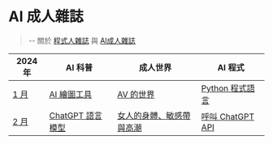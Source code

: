 # AI 成人雜誌

[程式人雜誌]:https://github.com/cccmag/programmer

[AI成人雜誌]:https://github.com/cccmag/aidult

> -- 關於 [程式人雜誌](_editor/AboutUs.md) 與 [AI成人雜誌]


2024 年 | AI 科普 | 成人世界 | AI 程式
-------------------|---------|----------|--------
[1 月](01/README.md)   | [AI 繪圖工具](01/app/README.md) | [AV 的世界](01/sex/README.md) | [Python 程式語言](01/ai/README.md)
[2 月](02/README.md)   | [ChatGPT 語言模型](02/app/README.md) | [女人的身體、敏感帶與高潮](02/sex/README.md) | [呼叫 ChatGPT API](02/ai/README.md)

<!--
2024 年 | AI 科普 | 成人世界 | AI 程式
-------------------|---------|----------|--------
[1 月](2024/01/README.md)   | [AI 繪圖工具](2024/01/app/README.md) | [AV 的世界](2024/01/sex/README.md) | [Python 程式語言](2024/01/ai/README.md)
[2 月](2024/02/README.md)   | [ChatGPT 聊天](2024/02/app/README.md) | [AI 人體藝術](2024/02/sex/README.md) | [Python 與 AI](2024/02/ai/README.md)
[3 月](2024/03/README.md)   | [大語言模型](2024/03/app/README.md) | [日本 AV 與番號](2024/03/sex/README.md) | [爬山演算法](2024/03/ai/README.md)
[4 月](2024/04/README.md)   | [AI 技術史](2024/04/app/README.md) | [台灣的 AV 產業](2024/04/sex/README.md) | [梯度下降法](2024/04/ai/README.md)
[5 月](2024/05/README.md)   | [早期的 AI](2024/05/app/README.md) | [富丈太郎的 AV 世界](2024/05/sex/README.md) | [反傳遞演算法](2024/05/ai/README.md)
[6 月](2024/06/README.md)   | [機器如何學習？](2024/06/app/README.md) | [日本女優名冊](2024/06/sex/README.md) | [PyTorch 基礎](2024/06/ai/README.md)
[7 月](2024/07/README.md)   | [神經網路是甚麼？](2024/07/app/README.md) | [日本男優名冊](2024/07/sex/README.md) | [詞向量技術](2024/07/ai/README.md)
[8 月](2024/08/README.md)   | [深度學習技術](2024/08/app/README.md) | [女生看的 AV](2024/08/sex/README.md) | [RNN 循環神經網路](2024/08/ai/README.md)
[9 月](2024/09/README.md)   | [AI 背後的數學](2024/09/app/README.md) | [性玩具巡禮](2024/09/sex/README.md) | [GPT 語言模型](2024/09/ai/README.md)
[10月](2024/10/README.md)   | [虛擬實境技術](2024/10/app/README.md) | [內向直男交女友](2024/10/sex/README.md) | [Llama2 語言模型](2024/10/ai/README.md)
[11月](2024/11/README.md)   | [蘋果的 Vision Pro](2024/11/app/README.md) | [韓國的 AV 影片](2024/11/sex/README.md) | [CNN 卷積神經網路](2024/11/ai/README.md)
[12月](2024/12/README.md)   | [人造觸覺技術](2024/12/app/README.md) | [矽膠娃娃](2024/12/sex/README.md) | [Diffusion 影像生成技術](2024/12/ai/README.md)

----

2025 年 | AI 科普 | 成人世界 | AI 程式
-------------------|---------|----------|--------
[1 月](2024/01/README.md)   | [AI 影片生成技術](2024/01/app/README.md) | [AI 女優的 AV](2024/01/sex/README.md) | [text2video 實作](2024/01/ai/README.md)
[2 月](2024/02/README.md)   | [深度偽裝技術](2024/02/app/README.md) | [換臉的 AV 影片](2024/02/sex/README.md) | [Deep Fake 實作](2024/02/ai/README.md)
[3 月](2024/03/README.md)   | [強化學習技術](2024/03/app/README.md) | [情慾按摩技術](2024/03/sex/README.md) | [Gym 強化學習環境](2024/03/ai/README.md)
[4 月](2024/04/README.md)   | [馬可夫決策過程](2024/04/app/README.md) | [自傳1:鄰居大姊姊](2024/04/sex/README.md) | [Q-Table 表格學習](2024/04/ai/README.md)
[5 月](2024/05/README.md)   | [神經網路模型](2024/05/app/README.md) | [自傳2:操場的爬竿](2024/05/sex/README.md) | [Q-Learning 模型學習](2024/05/ai/README.md)
[6 月](2024/06/README.md)   | [傳統 AI 下棋](2024/06/app/README.md) | [自傳3:VHS 錄放影機](2024/06/sex/README.md) | [五子棋程式](2024/06/ai/README.md)
[7 月](2024/07/README.md)   | [新型 AI 下棋](2024/07/app/README.md) | [AV 的科技史](2024/07/sex/README.md) | [Alpha Zero 下棋程式](2024/07/ai/README.md)
[8 月](2024/08/README.md)   | [Colab 交談程式環境](2024/08/app/README.md) | [50 歲後的性愛](2024/08/sex/README.md) | [Pynb 與 Jupiter](2024/08/ai/README.md)
[9 月](2024/09/README.md)   | [AI 機器人技術現況](2024/09/app/README.md) | [第一次做愛](2024/09/sex/README.md) | [用 Python 控制虛擬機器人](2024/09/ai/README.md)
[10月](2024/10/README.md)   | [AI 與機率模型](2024/10/app/README.md) | [Xvideos 網站](2024/10/sex/README.md) | [EM 演算法](2024/10/ai/README.md)
[11月](2024/11/README.md)   | [AI 與統計方法](2024/11/app/README.md) | [Pornhub 網站](2024/11/sex/README.md) | [統計檢定](2024/11/ai/README.md)
[12月](2024/12/README.md)   | [AI 與線性代數](2024/12/app/README.md) | [Jable 網站](2024/12/sex/README.md) | [線性代數套件](2024/12/ai/README.md)

----

2026 年 | AI 科普 | 成人世界 | AI 程式
-------------------|---------|----------|--------
[1 月](2024/01/README.md)   | [搜尋法](2024/01/app/README.md) | [Twitter 上的 AV](2024/01/sex/README.md) | [深度與廣度搜尋](2024/01/ai/README.md)
[2 月](2024/02/README.md)   | [鄰居函數](2024/02/app/README.md) | [AI 性愛產業](2024/02/sex/README.md) | [解空間搜尋](2024/02/ai/README.md)
[3 月](2024/03/README.md)   | [遊戲中的搜尋](2024/03/app/README.md) | [...](2024/03/sex/README.md) | [A* 搜尋算法](2024/03/ai/README.md)
[4 月](2024/04/README.md)   | [LLM 提示工程](2024/04/app/README.md) | [...](2024/04/sex/README.md) | [呼叫 OpenAI](2024/04/ai/README.md)
[5 月](2024/05/README.md)   | [微調 AI 模型](2024/05/app/README.md) | [...](2024/05/sex/README.md) | [Llama2 的微調](2024/05/ai/README.md)
[6 月](2024/06/README.md)   | [馬可夫鏈](2024/06/app/README.md) | [](2024/06/sex/README.md) | [蒙地卡羅法](2024/06/ai/README.md)
[7 月](2024/07/README.md)   | [隱馬可夫鏈 HMM](2024/07/app/README.md) | [...](2024/07/sex/README.md) | [維特比演算法](2024/07/ai/README.md)
[8 月](2024/08/README.md)   | [...](2024/08/app/README.md) | [](2024/08/sex/README.md) | [...](2024/08/ai/README.md)
[9 月](2024/09/README.md)   | [...](2024/09/app/README.md) | [...](2024/09/sex/README.md) | [...](2024/09/ai/README.md)
[10月](2024/10/README.md)   | [...](2024/10/app/README.md) | [看色情影片健康嗎？](2024/10/sex/README.md) | [...](2024/10/ai/README.md)
[11月](2024/11/README.md)   | [...](2024/11/app/README.md) | [多巴胺與色情衝動](2024/11/sex/README.md) | [...](2024/11/ai/README.md)
[12月](2024/12/README.md)   | [...](2024/12/app/README.md) | [](2024/12/sex/README.md) | [...](2024/12/ai/README.md)

-->
